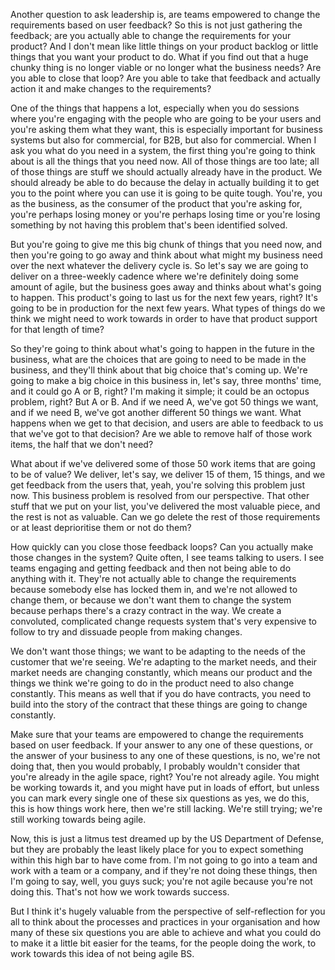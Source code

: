 Another question to ask leadership is, are teams empowered to change the requirements based on user feedback? So this is not just gathering the feedback; are you actually able to change the requirements for your product? And I don't mean like little things on your product backlog or little things that you want your product to do. What if you find out that a huge chunky thing is no longer viable or no longer what the business needs? Are you able to close that loop? Are you able to take that feedback and actually action it and make changes to the requirements?

One of the things that happens a lot, especially when you do sessions where you're engaging with the people who are going to be your users and you're asking them what they want, this is especially important for business systems but also for commercial, for B2B, but also for commercial. When I ask you what do you need in a system, the first thing you're going to think about is all the things that you need now. All of those things are too late; all of those things are stuff we should actually already have in the product. We should already be able to do because the delay in actually building it to get you to the point where you can use it is going to be quite tough. You're, you as the business, as the consumer of the product that you're asking for, you're perhaps losing money or you're perhaps losing time or you're losing something by not having this problem that's been identified solved.

But you're going to give me this big chunk of things that you need now, and then you're going to go away and think about what might my business need over the next whatever the delivery cycle is. So let's say we are going to deliver on a three-weekly cadence where we're definitely doing some amount of agile, but the business goes away and thinks about what's going to happen. This product's going to last us for the next few years, right? It's going to be in production for the next few years. What types of things do we think we might need to work towards in order to have that product support for that length of time? 

So they're going to think about what's going to happen in the future in the business, what are the choices that are going to need to be made in the business, and they'll think about that big choice that's coming up. We're going to make a big choice in this business in, let's say, three months' time, and it could go A or B, right? I'm making it simple; it could be an octopus problem, right? But A or B. And if we need A, we've got 50 things we want, and if we need B, we've got another different 50 things we want. What happens when we get to that decision, and users are able to feedback to us that we've got to that decision? Are we able to remove half of those work items, the half that we don't need? 

What about if we've delivered some of those 50 work items that are going to be of value? We deliver, let's say, we deliver 15 of them, 15 things, and we get feedback from the users that, yeah, you're solving this problem just now. This business problem is resolved from our perspective. That other stuff that we put on your list, you've delivered the most valuable piece, and the rest is not as valuable. Can we go delete the rest of those requirements or at least deprioritise them or not do them? 

How quickly can you close those feedback loops? Can you actually make those changes in the system? Quite often, I see teams talking to users. I see teams engaging and getting feedback and then not being able to do anything with it. They're not actually able to change the requirements because somebody else has locked them in, and we're not allowed to change them, or because we don't want them to change the system because perhaps there's a crazy contract in the way. We create a convoluted, complicated change requests system that's very expensive to follow to try and dissuade people from making changes. 

We don't want those things; we want to be adapting to the needs of the customer that we're seeing. We're adapting to the market needs, and their market needs are changing constantly, which means our product and the things we think we're going to do in the product need to also change constantly. This means as well that if you do have contracts, you need to build into the story of the contract that these things are going to change constantly. 

Make sure that your teams are empowered to change the requirements based on user feedback. If your answer to any one of these questions, or the answer of your business to any one of these questions, is no, we're not doing that, then you would probably, I probably wouldn't consider that you're already in the agile space, right? You're not already agile. You might be working towards it, and you might have put in loads of effort, but unless you can mark every single one of these six questions as yes, we do this, this is how things work here, then we're still lacking. We're still trying; we're still working towards being agile.

Now, this is just a litmus test dreamed up by the US Department of Defense, but they are probably the least likely place for you to expect something within this high bar to have come from. I'm not going to go into a team and work with a team or a company, and if they're not doing these things, then I'm going to say, well, you guys suck; you're not agile because you're not doing this. That's not how we work towards success. 

But I think it's hugely valuable from the perspective of self-reflection for you all to think about the processes and practices in your organisation and how many of these six questions you are able to achieve and what you could do to make it a little bit easier for the teams, for the people doing the work, to work towards this idea of not being agile BS.